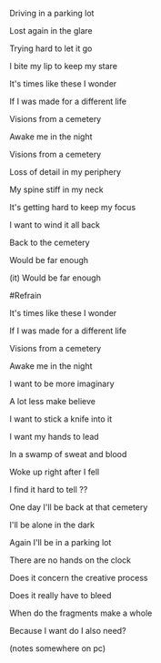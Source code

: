 Driving in a parking lot

Lost again in the glare

Trying hard to let it go

I bite my lip to keep my stare


It's times like these I wonder

If I was made for a different life

Visions from a cemetery

Awake me in the night

Visions from a cemetery


Loss of detail in my periphery

My spine stiff in my neck

It's getting hard to keep my focus

I want to wind it all back


Back to the cemetery

Would be far enough

(it)  Would be far enough


#Refrain


It's times like these I wonder

If I was made for a different life

Visions from a cemetery

Awake me in the night


I want to be more imaginary

A lot less make believe

I want to stick a knife into it

I want my hands to lead


In a swamp of sweat and blood

Woke up right after I fell



I find it hard to tell ??


One day I'll be back at that cemetery

I'll be alone in the dark

Again I'll be in a parking lot

There are no hands on the clock


Does it concern the creative process

Does it really have to bleed

When do the fragments make a whole

Because I want do I also need?


(notes somewhere on pc)